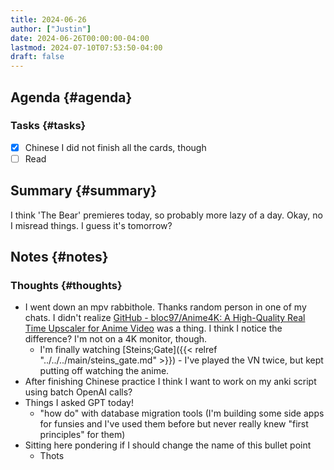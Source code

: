 ```yaml
---
title: 2024-06-26
author: ["Justin"]
date: 2024-06-26T00:00:00-04:00
lastmod: 2024-07-10T07:53:50-04:00
draft: false
---
```


<div class="outline-1 jvc">

## Agenda {#agenda}

<div class="outline-2 jvc">

### Tasks {#tasks}

-   [X] Chinese
    I did not finish all the cards, though
-   [ ] Read

</div>

</div>

<div class="outline-1 jvc">

## Summary {#summary}

I think 'The Bear' premieres today, so probably more lazy of a day. Okay, no I
misread things. I guess it's tomorrow?

</div>

<div class="outline-1 jvc">

## Notes {#notes}

<div class="outline-2 jvc">

### Thoughts {#thoughts}

-   I went down an mpv rabbithole. Thanks random person in one of my chats. I
    didn't realize [GitHub - bloc97/Anime4K: A High-Quality Real Time Upscaler for
    Anime Video](https://github.com/bloc97/Anime4K) was a thing. I think I notice the difference? I'm not on a 4K
    monitor, though.
    -   I'm finally watching [Steins;Gate]({{< relref "../../../main/steins_gate.md" >}}) - I've played the VN twice, but kept
        putting off watching the anime.
-   After finishing Chinese practice I think I want to work on my anki script
    using batch OpenAI calls?
-   Things I asked GPT today!
    -   "how do" with database migration tools (I'm building some side apps for
        funsies and I've used them before but never really knew "first principles"
        for them)
-   Sitting here pondering if I should change the name of this bullet point
    -   Thots

</div>

</div>
